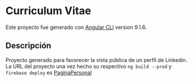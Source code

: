 # Curriculum Vitae

Este proyecto fue generado con [Angular CLI](https://github.com/angular/angular-cli) version 9.1.6.

## Descripción

Proyecto generado para favorecer la vista pública de un perfíl de Linkedin. La URL del proyecto una vez hecho su respectivo `ng build --prod` y `firebase deploy` es [PaginaPersonal](https://german-brassini.web.app)


